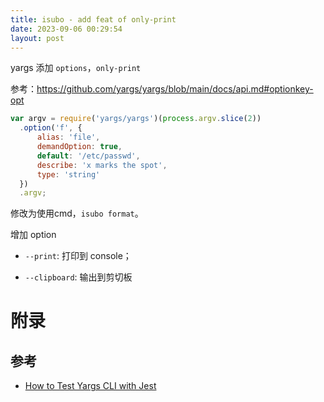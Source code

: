 ```yaml
---
title: isubo - add feat of only-print
date: 2023-09-06 00:29:54
layout: post
---
```


yargs 添加 `options`，`only-print`

参考：https://github.com/yargs/yargs/blob/main/docs/api.md#optionkey-opt

```js
var argv = require('yargs/yargs')(process.argv.slice(2))
  .option('f', {
      alias: 'file',
      demandOption: true,
      default: '/etc/passwd',
      describe: 'x marks the spot',
      type: 'string'
  })
  .argv;
```

修改为使用cmd，`isubo format`。

增加 option

- `--print`: 打印到 console；

- `--clipboard`: 输出到剪切板


# 附录

## 参考

- [How to Test Yargs CLI with Jest](https://kgajera.com/blog/how-to-test-yargs-cli-with-jest/)